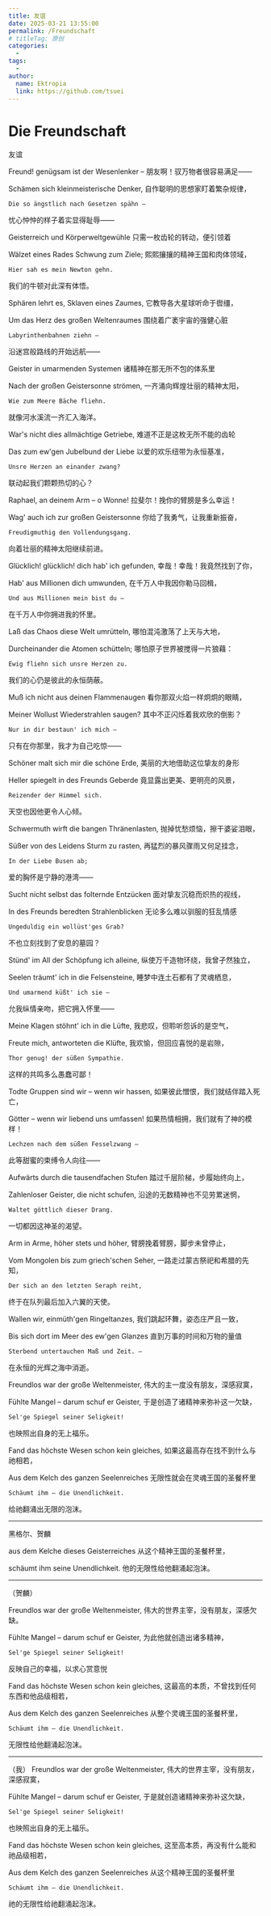 ```yaml
---
title: 友谊
date: 2025-03-21 13:55:00
permalink: /Freundschaft
# titleTag: 原创
categories:
  - 
tags: 
  - 
author: 
  name: Ektropia
  link: https://github.com/tsuei
---
```


# Die Freundschaft
友谊


Freund! genügsam ist der Wesenlenker –
朋友啊！驭万物者很容易满足——

Schämen sich kleinmeisterische Denker,
自作聪明的思想家盯着繁杂规律，

    Die so ängstlich nach Gesetzen spähn –
忧心忡忡的样子着实显得耻辱——

Geisterreich und Körperweltgewühle
只需一枚齿轮的转动，便引领着

Wälzet eines Rades Schwung zum Ziele;
熙熙攘攘的精神王国和肉体领域，

    Hier sah es mein Newton gehn.
我们的牛顿对此深有体悟。



Sphären lehrt es, Sklaven eines Zaumes,
它教导各大星球听命于辔缰，

Um das Herz des großen Weltenraumes
围绕着广袤宇宙的强健心脏

    Labyrinthenbahnen ziehn –
沿迷宫般路线的开始远航——

Geister in umarmenden Systemen
诸精神在那无所不包的体系里

Nach der großen Geistersonne strömen,
一齐涌向辉煌壮丽的精神太阳，

    Wie zum Meere Bäche fliehn.
就像河水溪流一齐汇入海洋。



War's nicht dies allmächtige Getriebe,
难道不正是这枚无所不能的齿轮

Das zum ew'gen Jubelbund der Liebe
以爱的欢乐纽带为永恒基准，

    Unsre Herzen an einander zwang?
联动起我们颗颗热切的心？

Raphael, an deinem Arm – o Wonne!
拉斐尔！挽你的臂膀是多么幸运！

Wag' auch ich zur großen Geistersonne
你给了我勇气，让我重新振奋，

    Freudigmuthig den Vollendungsgang.
向着壮丽的精神太阳继续前进。



Glücklich! glücklich! dich hab' ich gefunden,
幸哉！幸哉！我竟然找到了你，

Hab' aus Millionen dich umwunden,
在千万人中我因你勒马回楫，

    Und aus Millionen mein bist du –
在千万人中你拥进我的怀里。

Laß das Chaos diese Welt umrütteln,
哪怕混沌激荡了上天与大地，

Durcheinander die Atomen schütteln;
哪怕原子世界被搅得一片狼藉：

    Ewig fliehn sich unsre Herzen zu.
我们的心仍是彼此的永恒荫蔽。



Muß ich nicht aus deinen Flammenaugen
看你那双火焰一样炯炯的眼睛，

Meiner Wollust Wiederstrahlen saugen?
其中不正闪烁着我欢欣的倒影？

    Nur in dir bestaun' ich mich –
只有在你那里，我才为自己吃惊——

Schöner malt sich mir die schöne Erde,
美丽的大地借助这位挚友的身形

Heller spiegelt in des Freunds Geberde
竟显露出更美、更明亮的风景，

    Reizender der Himmel sich.
天空也因他更令人心倾。



Schwermuth wirft die bangen Thränenlasten,
抛掉忧愁烦恼，擦干婆娑泪眼，

Süßer von des Leidens Sturm zu rasten,
再猛烈的暴风骤雨又何足挂念，

    In der Liebe Busen ab;
爱的胸怀是宁静的港湾——

Sucht nicht selbst das folternde Entzücken
面对挚友沉稳而炽热的视线，

In des Freunds beredten Strahlenblicken
无论多么难以驯服的狂乱情感

    Ungeduldig ein wollüst'ges Grab?
不也立刻找到了安息的墓园？



Stünd' im All der Schöpfung ich alleine,
纵使万千造物环绕，我曾孑然独立，

Seelen träumt' ich in die Felsensteine,
睡梦中连土石都有了灵魂栖息，

    Und umarmend küßt' ich sie –
允我纵情亲吻，把它拥入怀里——

Meine Klagen stöhnt' ich in die Lüfte,
我悲叹，但聆听怨诉的是空气，

Freute mich, antworteten die Klüfte,
我欢愉，但回应喜悦的是岩隙，

    Thor genug! der süßen Sympathie.
这样的共鸣多么愚蠢可鄙！



Todte Gruppen sind wir – wenn wir hassen,
如果彼此憎恨，我们就结伴踏入死亡，

Götter – wenn wir liebend uns umfassen!
如果热情相拥，我们就有了神的模样！

    Lechzen nach dem süßen Fesselzwang –
此等甜蜜的束缚令人向往——

Aufwärts durch die tausendfachen Stufen
踏过千层阶梯，步履始终向上，

Zahlenloser Geister, die nicht schufen,
沿途的无数精神也不见劳累迷惘，

    Waltet göttlich dieser Drang.
一切都因这神圣的渴望。



Arm in Arme, höher stets und höher,
臂膀挽着臂膀，脚步未曾停止，

Vom Mongolen bis zum griech'schen Seher,
一路走过蒙古祭祀和希腊的先知，

    Der sich an den letzten Seraph reiht,
终于在队列最后加入六翼的天使。

Wallen wir, einmüth'gen Ringeltanzes,
我们跳起环舞，姿态庄严且一致，

Bis sich dort im Meer des ew'gen Glanzes
直到万事的时间和万物的量值

    Sterbend untertauchen Maß und Zeit. –
在永恒的光辉之海中消逝。



Freundlos war der große Weltenmeister,
伟大的主一度没有朋友，深感寂寞，

Fühlte Mangel – darum schuf er Geister,
于是创造了诸精神来弥补这一欠缺，

    Sel'ge Spiegel seiner Seligkeit!
也映照出自身的无上福乐。

Fand das höchste Wesen schon kein gleiches,
如果这最高存在找不到什么与祂相若，

Aus dem Kelch des ganzen Seelenreiches
无限性就会在灵魂王国的圣餐杯里

    Schäumt ihm – die Unendlichkeit.
给祂翻涌出无限的泡沫。

---
黑格尔、贺麟

aus dem Kelche dieses Geisterreiches
从这个精神王国的圣餐杯里，

schäumt ihm seine Unendlichkeit.
他的无限性给他翻涌起泡沫。

---
（贺麟）

Freundlos war der große Weltenmeister,
伟大的世界主宰，没有朋友，深感欠缺。

Fühlte Mangel – darum schuf er Geister,
为此他就创造出诸多精神，

    Sel'ge Spiegel seiner Seligkeit!
反映自己的幸福，以求心赏意悦

Fand das höchste Wesen schon kein gleiches,
这最高的本质，不曾找到任何东西和他品级相若，

Aus dem Kelch des ganzen Seelenreiches
从整个灵魂王国的圣餐杯里，

    Schäumt ihm – die Unendlichkeit.
无限性给他翻涌起泡沫。

---
（我）
Freundlos war der große Weltenmeister,
伟大的世界主宰，没有朋友，深感寂寞，

Fühlte Mangel – darum schuf er Geister,
于是就创造诸精神来弥补这欠缺，

    Sel'ge Spiegel seiner Seligkeit!
也映照出自身的无上福乐。

Fand das höchste Wesen schon kein gleiches,
这至高本质，再没有什么能和祂品级相若，

Aus dem Kelch des ganzen Seelenreiches
从这个精神王国的圣餐杯里

    Schäumt ihm – die Unendlichkeit.
祂的无限性给祂翻涌起泡沫。